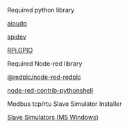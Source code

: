 Required python library

[aioudp](https://pypi.org/project/aioudp/)

[spidev](https://pypi.org/project/spidev/)

[RPi.GPIO](https://pypi.org/project/RPi.GPIO/)

Required Node-red library

[@redplc/node-red-redplc](https://flows.nodered.org/node/@redplc/node-red-redplc)

[node-red-contrib-pythonshell](https://flows.nodered.org/node/node-red-contrib-pythonshell)

Modbus tcp/rtu Slave Simulator Installer

[Slave Simulators (MS Windows)](https://www.hmisys.com/downloads/PeakHMISlaveSimulatorInstall.exe)
